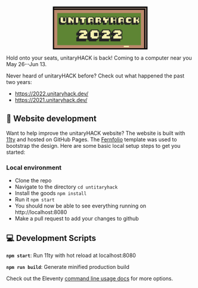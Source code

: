 <figure>
<img style="max-width: 60%;
        height: auto; margin: auto;
  display: block;" src="./static/img/board-logo.png" alt="unitaryHACK 2022" />
<figcaption style="max-width: 60%;
        height: auto; margin: auto;
  display: block;font-size:.8em">
</figcaption>
</figure>

Hold onto your seats, unitaryHACK is back!
Coming to a computer near you May 26--Jun 13.

Never heard of unitaryHACK before?
Check out what happened the past two years:

- <a href="https://2022.unitaryhack.dev/">https://2022.unitaryhack.dev/</a>
- <a href="https://2021.unitaryhack.dev/">https://2021.unitaryhack.dev/</a>

## 🚀 Website development

Want to help improve the unitaryHACK website?
The website is built with [11ty](https://www.11ty.dev/) and hosted on GitHub Pages.
The [Fernfolio](https://fernfolio.netlify.app/) template was used to bootstrap the design.
Here are some basic local setup steps to get you started:

### Local environment

- Clone the repo
- Navigate to the directory `cd untitaryhack`
- Install the goods `npm install`
- Run it `npm start`
- You should now be able to see everything running on http://localhost:8080
- Make a pull request to add your changes to github

## 💻 Development Scripts

**`npm start`**: Run 11ty with hot reload at localhost:8080

**`npm run build`**: Generate minified production build

Check out the Eleventy [command line usage docs](https://www.11ty.dev/docs/usage/) for more options.
